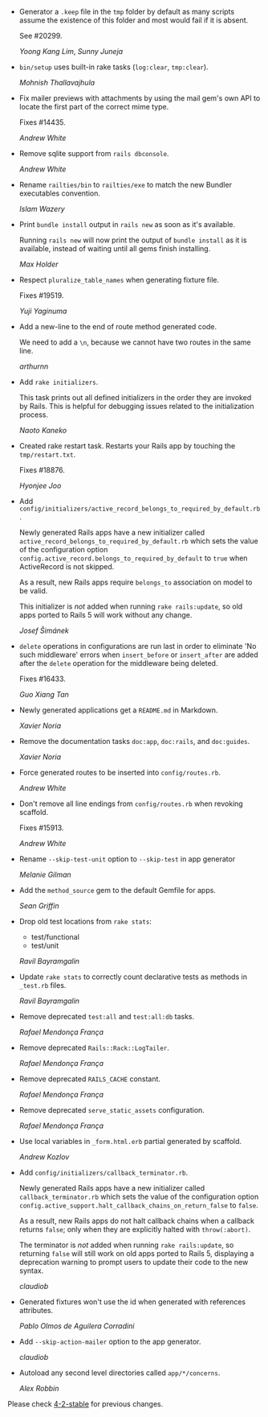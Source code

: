 *   Generator a `.keep` file in the `tmp` folder by default as many scripts
    assume the existence of this folder and most would fail if it is absent.

    See #20299.

    *Yoong Kang Lim*, *Sunny Juneja*

*   `bin/setup` uses built-in rake tasks (`log:clear`, `tmp:clear`).

    *Mohnish Thallavajhula*

*   Fix mailer previews with attachments by using the mail gem's own API to
    locate the first part of the correct mime type.

    Fixes #14435.

    *Andrew White*

*   Remove sqlite support from `rails dbconsole`.

    *Andrew White*

*   Rename `railties/bin` to `railties/exe` to match the new Bundler executables
    convention.

    *Islam Wazery*

*   Print `bundle install` output in `rails new` as soon as it's available.

    Running `rails new` will now print the output of `bundle install` as
    it is available, instead of waiting until all gems finish installing.

    *Max Holder*

*   Respect `pluralize_table_names` when generating fixture file.

    Fixes #19519.

    *Yuji Yaginuma*

*   Add a new-line to the end of route method generated code.

    We need to add a `\n`, because we cannot have two routes
    in the same line.

    *arthurnn*

*   Add `rake initializers`.

    This task prints out all defined initializers in the order they are invoked
    by Rails. This is helpful for debugging issues related to the initialization
    process.

    *Naoto Kaneko*

*   Created rake restart task. Restarts your Rails app by touching the
    `tmp/restart.txt`.

    Fixes #18876.

    *Hyonjee Joo*

*   Add `config/initializers/active_record_belongs_to_required_by_default.rb`.

    Newly generated Rails apps have a new initializer called
    `active_record_belongs_to_required_by_default.rb` which sets the value of
    the configuration option `config.active_record.belongs_to_required_by_default`
    to `true` when ActiveRecord is not skipped.

    As a result, new Rails apps require `belongs_to` association on model
    to be valid.

    This initializer is *not* added when running `rake rails:update`, so
    old apps ported to Rails 5 will work without any change.

    *Josef Šimánek*

*   `delete` operations in configurations are run last in order to eliminate
    'No such middleware' errors when `insert_before` or `insert_after` are added
    after the `delete` operation for the middleware being deleted.

    Fixes #16433.

    *Guo Xiang Tan*

*   Newly generated applications get a `README.md` in Markdown.

    *Xavier Noria*

*   Remove the documentation tasks `doc:app`, `doc:rails`, and `doc:guides`.

    *Xavier Noria*

*   Force generated routes to be inserted into `config/routes.rb`.

    *Andrew White*

*   Don't remove all line endings from `config/routes.rb` when revoking scaffold.

    Fixes #15913.

    *Andrew White*

*   Rename `--skip-test-unit` option to `--skip-test` in app generator

    *Melanie Gilman*

*   Add the `method_source` gem to the default Gemfile for apps.

    *Sean Griffin*

*   Drop old test locations from `rake stats`:

    - test/functional
    - test/unit

    *Ravil Bayramgalin*

*   Update `rake stats` to  correctly count declarative tests
    as methods in `_test.rb` files.

    *Ravil Bayramgalin*

*   Remove deprecated `test:all` and `test:all:db` tasks.

    *Rafael Mendonça França*

*   Remove deprecated `Rails::Rack::LogTailer`.

    *Rafael Mendonça França*

*   Remove deprecated `RAILS_CACHE` constant.

    *Rafael Mendonça França*

*   Remove deprecated `serve_static_assets` configuration.

    *Rafael Mendonça França*

*   Use local variables in `_form.html.erb` partial generated by scaffold.

    *Andrew Kozlov*

*   Add `config/initializers/callback_terminator.rb`.

    Newly generated Rails apps have a new initializer called
    `callback_terminator.rb` which sets the value of the configuration option
    `config.active_support.halt_callback_chains_on_return_false` to `false`.

    As a result, new Rails apps do not halt callback chains when a callback
    returns `false`; only when they are explicitly halted with `throw(:abort)`.

    The terminator is *not* added when running `rake rails:update`, so returning
    `false` will still work on old apps ported to Rails 5, displaying a
    deprecation warning to prompt users to update their code to the new syntax.

    *claudiob*

*   Generated fixtures won't use the id when generated with references attributes.

    *Pablo Olmos de Aguilera Corradini*

*   Add `--skip-action-mailer` option to the app generator.

    *claudiob*

*   Autoload any second level directories called `app/*/concerns`.

    *Alex Robbin*

Please check [4-2-stable](https://github.com/rails/rails/blob/4-2-stable/railties/CHANGELOG.md) for previous changes.
